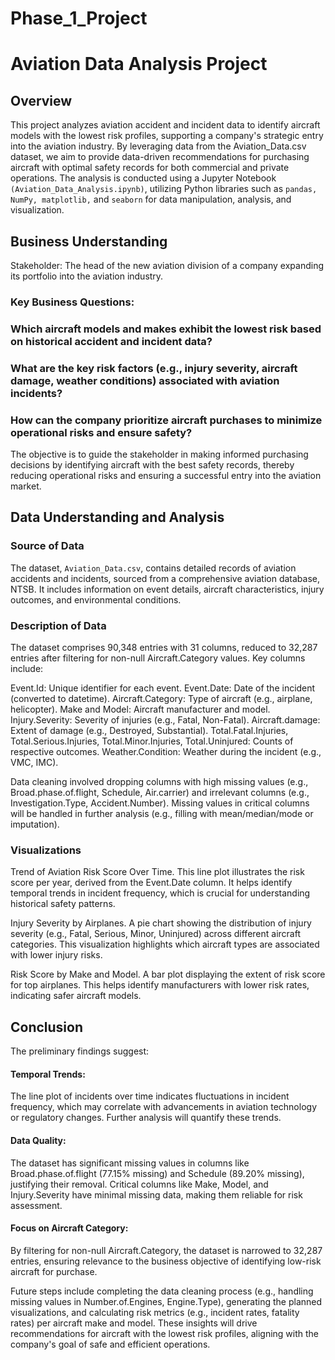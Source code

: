 # Phase_1_Project
# Aviation Data Analysis Project
## Overview
This project analyzes aviation accident and incident data to identify aircraft models with the lowest risk profiles, supporting a company's strategic entry into the aviation industry. By leveraging data from the Aviation_Data.csv dataset, we aim to provide data-driven recommendations for purchasing aircraft with optimal safety records for both commercial and private operations. The analysis is conducted using a Jupyter Notebook `(Aviation_Data_Analysis.ipynb)`, utilizing Python libraries such as `pandas, NumPy, matplotlib,` and `seaborn` for data manipulation, analysis, and visualization.

## Business Understanding
Stakeholder: The head of the new aviation division of a company expanding its portfolio into the aviation industry.

### Key Business Questions:

### Which aircraft models and makes exhibit the lowest risk based on historical accident and incident data?
### What are the key risk factors (e.g., injury severity, aircraft damage, weather conditions) associated with aviation incidents?
### How can the company prioritize aircraft purchases to minimize operational risks and ensure safety?

The objective is to guide the stakeholder in making informed purchasing decisions by identifying aircraft with the best safety records, thereby reducing operational risks and ensuring a successful entry into the aviation market.

## Data Understanding and Analysis
### Source of Data

The dataset, `Aviation_Data.csv`, contains detailed records of aviation accidents and incidents, sourced from a comprehensive aviation database, NTSB. It includes information on event details, aircraft characteristics, injury outcomes, and environmental conditions.

### Description of Data
The dataset comprises 90,348 entries with 31 columns, reduced to 32,287 entries after filtering for non-null Aircraft.Category values. Key columns include:

Event.Id: Unique identifier for each event.
Event.Date: Date of the incident (converted to datetime).
Aircraft.Category: Type of aircraft (e.g., airplane, helicopter).
Make and Model: Aircraft manufacturer and model.
Injury.Severity: Severity of injuries (e.g., Fatal, Non-Fatal).
Aircraft.damage: Extent of damage (e.g., Destroyed, Substantial).
Total.Fatal.Injuries, Total.Serious.Injuries, Total.Minor.Injuries, Total.Uninjured: Counts of respective outcomes.
Weather.Condition: Weather during the incident (e.g., VMC, IMC).

Data cleaning involved dropping columns with high missing values (e.g., Broad.phase.of.flight, Schedule, Air.carrier) and irrelevant columns (e.g., Investigation.Type, Accident.Number). Missing values in critical columns will be handled in further analysis (e.g., filling with mean/median/mode or imputation).

### Visualizations

Trend of Aviation Risk Score Over Time. 
This line plot illustrates the risk score per year, derived from the Event.Date column. It helps identify temporal trends in incident frequency, which is crucial for understanding historical safety patterns.

Injury Severity by Airplanes.
A pie chart showing the distribution of injury severity (e.g., Fatal, Serious, Minor, Uninjured) across different aircraft categories. This visualization highlights which aircraft types are associated with lower injury risks.

Risk Score by Make and Model.
A bar plot displaying the extent of risk score for top airplanes. This helps identify manufacturers with lower risk rates, indicating safer aircraft models.

## Conclusion
The preliminary findings suggest:

#### Temporal Trends: 
The line plot of incidents over time indicates fluctuations in incident frequency, which may correlate with advancements in aviation technology or regulatory changes. Further analysis will quantify these trends.
#### Data Quality:
The dataset has significant missing values in columns like Broad.phase.of.flight (77.15% missing) and Schedule (89.20% missing), justifying their removal. Critical columns like Make, Model, and Injury.Severity have minimal missing data, making them reliable for risk assessment.
#### Focus on Aircraft Category: 
By filtering for non-null Aircraft.Category, the dataset is narrowed to 32,287 entries, ensuring relevance to the business objective of identifying low-risk aircraft for purchase.

Future steps include completing the data cleaning process (e.g., handling missing values in Number.of.Engines, Engine.Type), generating the planned visualizations, and calculating risk metrics (e.g., incident rates, fatality rates) per aircraft make and model. These insights will drive recommendations for aircraft with the lowest risk profiles, aligning with the company's goal of safe and efficient operations.